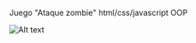 Juego "Ataque zombie" html/css/javascript OOP

![Alt text](https://www.dropbox.com/s/x5p2zfijaf0ytpt/zombies.JPG?dl=0 "Juego zombies - javascript oop")
